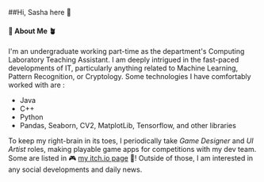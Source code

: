 ##Hi, Sasha here 👋 

#### 🌻 About Me 🪴
I'm an undergraduate working part-time as the department's Computing Laboratory Teaching Assistant. I am deeply intrigued in the fast-paced developments of IT, particularly anything related to Machine Learning, Pattern Recognition, or Cryptology. Some technologies I have comfortably worked with are :
- Java
- C++
- Python
- Pandas, Seaborn, CV2, MatplotLib, Tensorflow, and other libraries
  
To keep my right-brain in its toes, I periodically take *Game Designer* and *UI Artist* roles, making playable game apps for competitions with my dev team. Some are listed in 🎮 [my itch.io page](https://oceanparty.itch.io/) 🎲!
Outside of those, I am interested in any social developments and daily news.

